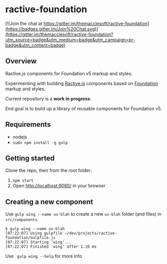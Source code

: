 # ractive-foundation

[![Join the chat at https://gitter.im/themacclesoft/ractive-foundation](https://badges.gitter.im/Join%20Chat.svg)](https://gitter.im/themacclesoft/ractive-foundation?utm_source=badge&utm_medium=badge&utm_campaign=pr-badge&utm_content=badge)

## Overview

Ractive.js components for Foundation v5 markup and styles.

Experimenting with building [Ractive.js](http://www.ractivejs.org/) components based on [Foundation](http://foundation.zurb.com/docs/)  markup and styles.

Current repository is a __work in progress__.

End goal is to build up a library of reusable components for Foundation v5.

## Requirements

* nodejs
* `sudo npm install -g gulp`

## Getting started

Clone the repo, then from the root folder:

1. `npm start`
1. Open [http://localhost:9080/](http://localhost:9080/) in your browser

## Creating a new component

Use `gulp wing --name ux-blah` to create a new `ux-blah` folder (and files) in `src/components`.

```
$ gulp wing --name ux-blah
[07:22:07] Using gulpfile ~/dev/projects/ractive-foundation/Gulpfile.js
[07:22:07] Starting 'wing'...
[07:22:07] Finished 'wing' after 1.16 ms
```

Use ``` gulp wing --help``` for more info
